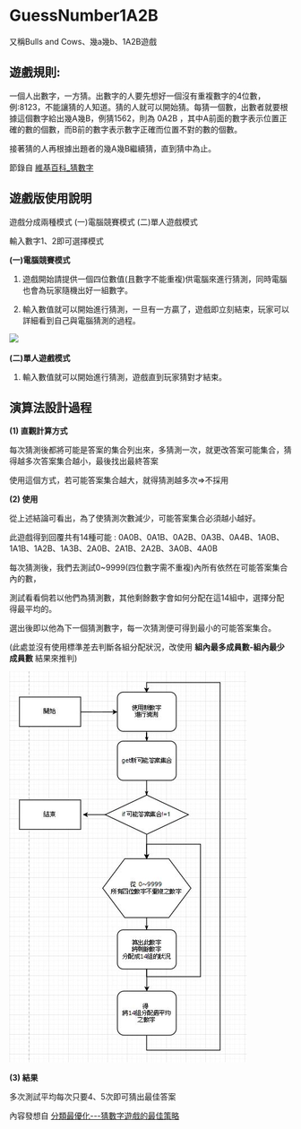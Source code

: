 # GuessNumber1A2B

又稱Bulls and Cows、幾a幾b、1A2B遊戲

## 遊戲規則:

一個人出數字，一方猜。出數字的人要先想好一個沒有重複數字的4位數，例:8123，不能讓猜的人知道。猜的人就可以開始猜。每猜一個數，出數者就要根據這個數字給出幾A幾B，例猜1562，則為 0A2B ，其中A前面的數字表示位置正確的數的個數，而B前的數字表示數字正確而位置不對的數的個數。

接著猜的人再根據出題者的幾A幾B繼續猜，直到猜中為止。 

節錄自 [維基百科_猜數字](https://zh.wikipedia.org/wiki/%E7%8C%9C%E6%95%B0%E5%AD%97)

## 遊戲版使用說明

遊戲分成兩種模式 (一)電腦競賽模式 (二)單人遊戲模式

輸入數字1、2即可選擇模式


**(一)電腦競賽模式**

1. 遊戲開始請提供一個四位數值(且數字不能重複)供電腦來進行猜測，同時電腦也會為玩家隨機出好一組數字。

2. 輸入數值就可以開始進行猜測，一旦有一方贏了，遊戲即立刻結束，玩家可以詳細看到自己與電腦猜測的過程。

![](./game.jpg)

**(二)單人遊戲模式**

1. 輸入數值就可以開始進行猜測，遊戲直到玩家猜對才結束。

## 演算法設計過程

**(1) 直觀計算方式**

每次猜測後都將可能是答案的集合列出來，多猜測一次，就更改答案可能集合，猜得越多次答案集合越小，最後找出最終答案

使用這個方式，若可能答案集合越大，就得猜測越多次=>不採用

**(2) 使用**

從上述結論可看出，為了使猜測次數減少，可能答案集合必須越小越好。

此遊戲得到回覆共有14種可能 : 0A0B、0A1B、0A2B、0A3B、0A4B、1A0B、1A1B、1A2B、1A3B、2A0B、2A1B、2A2B、3A0B、4A0B

每次猜測後，我們去測試0~9999(四位數字需不重複)內所有依然在可能答案集合內的數，

測試看看倘若以他們為猜測數，其他剩餘數字會如何分配在這14組中，選擇分配得最平均的。

選出後即以他為下一個猜測數字，每一次猜測便可得到最小的可能答案集合。

(此處並沒有使用標準差去判斷各組分配狀況，改使用 **組內最多成員數-組內最少成員數** 結果來推判)

![](./1a2b.JPG)

**(3) 結果**

多次測試平均每次只要4、5次即可猜出最佳答案

內容發想自 [分類最優化---猜數字遊戲的最佳策略](http://www.shs.edu.tw/works/essay/2015/03/2015032623412612.pdf)  

